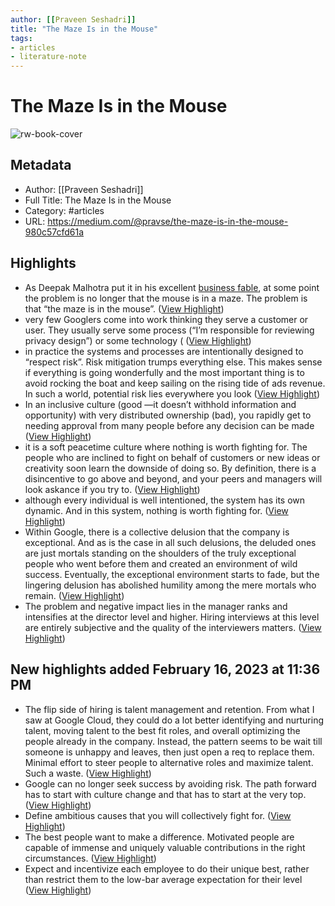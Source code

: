 ```yaml
---
author: [[Praveen Seshadri]]
title: "The Maze Is in the Mouse"
tags: 
- articles
- literature-note
---
```

# The Maze Is in the Mouse

![rw-book-cover](https://miro.medium.com/max/1024/0*VsJFrT07L6k-lbx9)

## Metadata
- Author: [[Praveen Seshadri]]
- Full Title: The Maze Is in the Mouse
- Category: #articles
- URL: https://medium.com/@pravse/the-maze-is-in-the-mouse-980c57cfd61a

## Highlights
- As Deepak Malhotra put it in his excellent [business fable](https://www.amazon.com/Moved-Your-Cheese-Someone-Business/dp/1609940652), at some point the problem is no longer that the mouse is in a maze. The problem is that “the maze is in the mouse”. ([View Highlight](https://read.readwise.io/read/01gse00vddczqhbz617etxs6sj))
- very few Googlers come into work thinking they serve a customer or user. They usually serve some process (“I’m responsible for reviewing privacy design”) or some technology ( ([View Highlight](https://read.readwise.io/read/01gse03x1g5h5qefrtpgan4wh9))
- in practice the systems and processes are intentionally designed to “respect risk”. Risk mitigation trumps everything else. This makes sense if everything is going wonderfully and the most important thing is to avoid rocking the boat and keep sailing on the rising tide of ads revenue. In such a world, potential risk lies everywhere you look ([View Highlight](https://read.readwise.io/read/01gse05jv6zek5p188y9c987mk))
- In an inclusive culture (good —it doesn’t withhold information and opportunity) with very distributed ownership (bad), you rapidly get to needing approval from many people before any decision can be made ([View Highlight](https://read.readwise.io/read/01gse0j4mwh0z0bsn20h5jsh5a))
- it is a soft peacetime culture where nothing is worth fighting for. The people who are inclined to fight on behalf of customers or new ideas or creativity soon learn the downside of doing so. By definition, there is a disincentive to go above and beyond, and your peers and managers will look askance if you try to. ([View Highlight](https://read.readwise.io/read/01gse14wdnz45waz70n493xj88))
- although every individual is well intentioned, the system has its own dynamic. And in this system, nothing is worth fighting for. ([View Highlight](https://read.readwise.io/read/01gse17229xwg1nqgrbdmaw9t9))
- Within Google, there is a collective delusion that the company is exceptional. And as is the case in all such delusions, the deluded ones are just mortals standing on the shoulders of the truly exceptional people who went before them and created an environment of wild success. Eventually, the exceptional environment starts to fade, but the lingering delusion has abolished humility among the mere mortals who remain. ([View Highlight](https://read.readwise.io/read/01gse18362sm85khy9kxmt81pc))
- The problem and negative impact lies in the manager ranks and intensifies at the director level and higher. Hiring interviews at this level are entirely subjective and the quality of the interviewers matters. ([View Highlight](https://read.readwise.io/read/01gse1dcj53r8x4psv3m42ehdr))
## New highlights added February 16, 2023 at 11:36 PM
- The flip side of hiring is talent management and retention. From what I saw at Google Cloud, they could do a lot better identifying and nurturing talent, moving talent to the best fit roles, and overall optimizing the people already in the company. Instead, the pattern seems to be wait till someone is unhappy and leaves, then just open a req to replace them. Minimal effort to steer people to alternative roles and maximize talent. Such a waste. ([View Highlight](https://read.readwise.io/read/01gse2hrg9ybw2ahmj0eser5ns))
- Google can no longer seek success by avoiding risk. The path forward has to start with culture change and that has to start at the very top. ([View Highlight](https://read.readwise.io/read/01gse2my4h4sbpbdwnd3486b50))
- Define ambitious causes that you will collectively fight for. ([View Highlight](https://read.readwise.io/read/01gse2ptk1578m2r00np75xkg1))
- The best people want to make a difference. Motivated people are capable of immense and uniquely valuable contributions in the right circumstances. ([View Highlight](https://read.readwise.io/read/01gse2pk75g6cphz94yv6pexre))
- Expect and incentivize each employee to do their unique best, rather than restrict them to the low-bar average expectation for their level ([View Highlight](https://read.readwise.io/read/01gse2sc7zcsgxymc53rqfkfaq))
